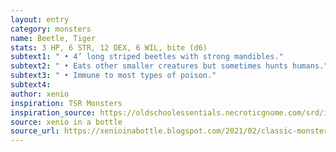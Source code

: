 ```yaml
---
layout: entry 
category: monsters
name: Beetle, Tiger
stats: 3 HP, 6 STR, 12 DEX, 6 WIL, bite (d6)
subtext1: " • 4’ long striped beetles with strong mandibles."
subtext2: " • Eats other smaller creatures but sometimes hunts humans."
subtext3: " • Immune to most types of poison."
subtext4: 
author: xenio
inspiration: TSR Monsters
inspiration_source: https://oldschoolessentials.necroticgnome.com/srd/index.php/Monster_Descriptions
source: xenio in a bottle
source_url: https://xenioinabottle.blogspot.com/2021/02/classic-monsters-for-cairnito-part-1.html
---
```

